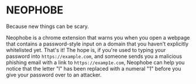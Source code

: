 # NEOPHOBE

Because new things can be scary.


Neophobe is a chrome extension that warns you when you open a webpage that contains a password-style 
input on a domain that you haven't explicitly whitelisted yet. That's it! The hope is, if you're used to
typing your password into `https://example.com`, and someone sends you a malicious phishing email with 
a link to `https://examp1e.com`, Neophobe can help you notice that the letter "l" has been replaced
with a numeral "1" before you give your password over to an attacker.
